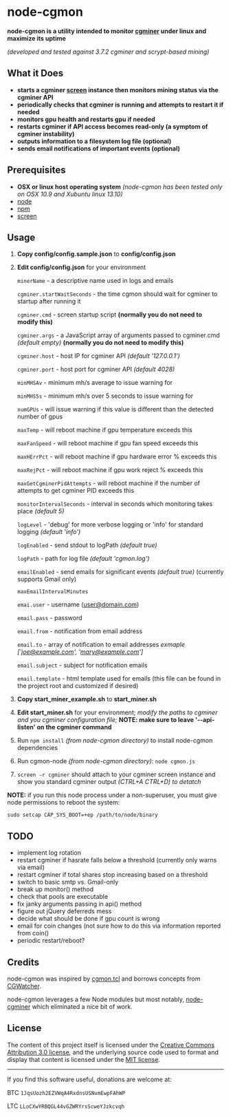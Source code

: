 # node-cgmon

**node-cgmon is a utility intended to monitor [cgminer](https://github.com/ckolivas/cgminer) under linux and maximize its uptime**

*(developed and tested against 3.7.2 cgminer and scrypt-based mining)*

## What it Does

* **starts a cgminer [screen](http://en.wikipedia.org/wiki/GNU_Screen) instance then monitors mining status via the cgminer API**
* **periodically checks that cgminer is running and attempts to restart it if needed**
* **monitors gpu health and restarts gpu if needed**
* **restarts cgminer if API access becomes read-only (a symptom of cgminer instability)**
* **outputs information to a filesystem log file (optional)**
* **sends email notifications of important events (optional)**

## Prerequisites
* **OSX or linux host operating system** *(node-cgmon has been tested only on OSX 10.9 and Xubuntu linux 13.10)*
* [node](http://nodejs.org/)
* [npm](https://npmjs.org/)
* [screen](http://en.wikipedia.org/wiki/GNU_Screen)


## Usage

1. **Copy config/config.sample.json** to **config/config.json**
2. **Edit config/config.json** for your environment

    `minerName` - a descriptive name used in logs and emails

    `cgminer.startWaitSeconds` - the time cgmon should wait for cgminer to startup after running it

    `cgminer.cmd` - screen startup script **(normally you do not need to modify this)**

    `cgminer.args` - a JavaScript array of arguments passed to cgminer.cmd *(default empty)* **(normally you do not need to modify this)**

    `cgminer.host` - host IP for cgminer API *(default '127.0.0.1')*

    `cgminer.port` - host port for cgminer API *(default 4028)*

    `minMHSAv` - minimum mh/s average to issue warning for

    `minMHS5s` - minimum mh/s over 5 seconds to issue warning for

    `numGPUs` - will issue warning if this value is different than the detected number of gpus

    `maxTemp` - will reboot machine if gpu temperature exceeds this

    `maxFanSpeed` - will reboot machine if gpu fan speed exceeds this

    `maxHErrPct` - will reboot machine if gpu hardware error % exceeds this

    `maxRejPct` - will reboot machine if gpu work reject % exceeds this

    `maxGetCgminerPidAttempts` - will reboot machine if the number of attempts to get cgminer PID exceeds this

    `monitorIntervalSeconds` - interval in seconds which monitoring takes place *(default 5)*

    `logLevel` - 'debug' for more verbose logging or 'info' for standard logging *(default 'info')*

    `logEnabled` - send stdout to logPath *(default true)*

    `logPath` - path for log file *(default 'cgmon.log')*

    `emailEnabled` - send emails for significant events *(default true)* (currently supports Gmail only)

    `maxEmailIntervalMinutes`

    `emai.user` - username (user@domain.com)

    `email.pass` - password

    `email.from` - notification from email address

    `email.to` - array of notification to email addresses *exmaple ['joe@example.com', 'mary@example.com']*

    `email.subject` - subject for notification emails

    `email.template` - html template used for emails (this file can be found in the project root and customized if desired)

3. **Copy start_miner_example.sh** to **start_miner.sh**
4. **Edit start_miner.sh** for your environment; *modify the paths to cgminer
   and you cgminer configuration file;* **NOTE: make sure to leave '--api-listen'
   on the cgminer command**
5. Run `npm install` *(from node-cgmon directory)* to install node-cgmon dependencies
6. Run cgmon-node *(from node-cgmon directory)*: `node cgmon.js`
7. `screen -r cgminer` should attach to your cgminer screen instance and show you standard
   cgminer output *(CTRL+A CTRL+D) to detatch*

**NOTE:** if you run this node process under a non-superuser, you must give node permissions to reboot the system:

    sudo setcap CAP_SYS_BOOT=+ep /path/to/node/binary

## TODO

* implement log rotation
* restart cgminer if hasrate falls below a threshold (currently only warns via email)
* restart cgminer if total shares stop increasing based on a threshold
* switch to basic smtp vs. Gmail-only
* break up monitor() method
* check that pools are executable
* fix janky arguments passing in api() method
* figure out jQuery deferreds mess
* decide what should be done if gpu count is wrong
* email for coin changes (not sure how to do this via information reported from coin()
* periodic restart/reboot?

## Credits

node-cgmon was inspired by [cgmon.tcl](https://bitcointalk.org/index.php?topic=353436.0) and borrows concepts from [CGWatcher](https://github.com/justinmilone/CGWatcher).

node-cgmon leverages a few Node modules but most notably, [node-cgminer](https://github.com/tlrobinson/node-cgminer) which eliminated a nice bit of work.


## License

The content of this project itself is licensed under the [Creative Commons Attribution 3.0 license](http://creativecommons.org/licenses/by/3.0/us/deed.en_US), and the underlying source code used to format and display that content is licensed under the [MIT license](http://opensource.org/licenses/mit-license.php).

---

If you find this software useful, donations are welcome at:

BTC `1JqsUozh2EZVWqA4RxdnsUSNvmEwpFAhWP`

LTC `LLoCXwYRBQGL44vGZWRYrsScweYJzkcvqh`
